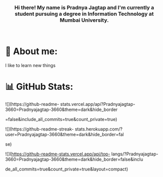 <h3 align = "center">Hi there! My name is Pradnya Jagtap and I'm
currently a student pursuing a degree in Information Technology at
Mumbai University.</h3>
<br>

# 💫 About me:
I like to learn new things

# 📊 GitHub Stats:

![](https://github-readme-
stats.vercel.app/api?Pradnyajagtap-3660=Pradnyajagtap-3660&theme=dark&hide_border

=false&include_all_commits=true&count_private=true)<br/>

![](https://github-readme-streak-
stats.herokuapp.com/?user=Pradnyajagtap-3660&theme=dark&hide_border=fal

se)<br/>

![](https://github-readme-stats.vercel.app/api/top-
langs/?Pradnyajagtap-3660=Pradnyajagtap-3660&theme=dark&hide_border=false&inclu

de_all_commits=true&count_private=true&layout=compact)
